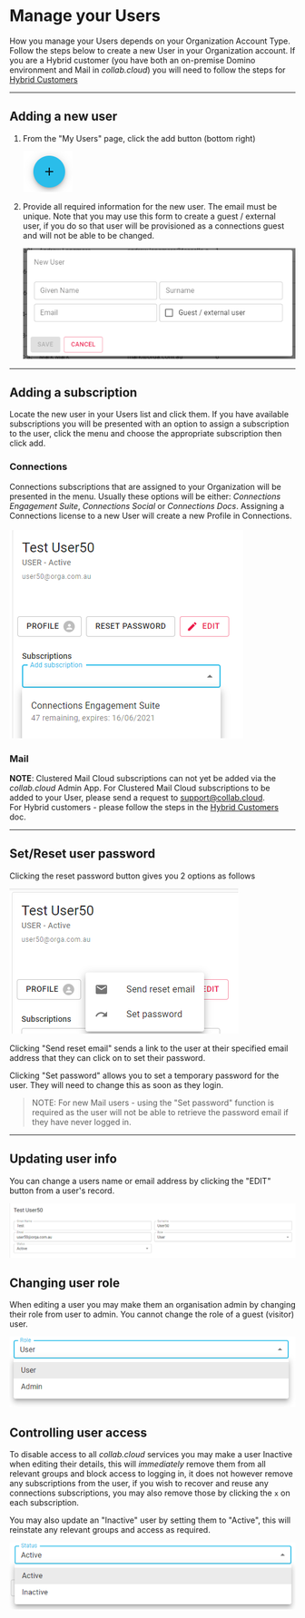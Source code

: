 # Manage your Users
How you manage your Users depends on your Organization Account Type. Follow the steps below to create a new User in your Organization account. If you are a Hybrid customer (you have both an on-premise Domino environment and Mail in _collab.cloud_) you will need to follow the steps for [Hybrid Customers](https://docs.collab.cloud/admin/manage-users-hybrid/)

---

## Adding a new user

1. From the "My Users" page, click the add button (bottom right)

    ![fab](/assets/images/screen-shots/admin/fab.png)

1. Provide all required information for the new user. The email must be unique. Note that you may use this form to create a guest / external user, if you do so that user will be provisioned as a connections guest and will not be able to be changed.

    ![new user](/assets/images/screen-shots/admin/new-user.png)

---

## Adding a subscription

Locate the new user in your Users list and click them. If you have available subscriptions you will be presented with an option to assign a subscription to the user, click the menu and choose the appropriate subscription then click add.

### Connections

Connections subscriptions that are assigned to your Organization will be presented in the menu. Usually these options will be either: _Connections Engagement Suite_, _Connections Social_ or _Connections Docs_. Assigning a Connections license to a new User will create a new Profile in Connections. </br></br>
    ![add subscription](/assets/images/screen-shots/admin/add-sub.png)

### Mail
<strong>NOTE</strong>: Clustered Mail Cloud subscriptions can not yet be added via the _collab.cloud_ Admin App. For Clustered Mail Cloud subscriptions to be added to your User, please send a request to [support@collab.cloud](mailto:support@collab.cloud). </br>
For Hybrid customers - please follow the steps in the [Hybrid Customers](https://docs.collab.cloud/admin/manage-users-hybrid/) doc.

---

## Set/Reset user password

Clicking the reset password button gives you 2 options as follows

  ![password reset](/assets/images/screen-shots/admin/reset.png)

  Clicking "Send reset email" sends a link to the user at their specified email address that they can click on to set their password.

  Clicking "Set password" allows you to set a temporary password for the user. They will need to change this as soon as they login.

> NOTE: For new Mail users - using the "Set password" function is required as the user will not be able to retrieve the password email if they have never logged in.

---

## Updating user info

You can change a users name or email address by clicking the "EDIT" button from a user's record.

  ![edit user](/assets/images/screen-shots/admin/edit-user.png)

## Changing user role

When editing a user you may make them an organisation admin by changing their role from user to admin. You cannot change the role of a guest (visitor) user.

  ![user role](/assets/images/screen-shots/admin/user-role.png)

## Controlling user access

To disable access to all _collab.cloud_ services you may make a user Inactive when editing their details, this will _immediately_ remove them from all relevant groups and block access to logging in, it does not however remove any subscriptions from the user, if you wish to recover and reuse any connections subscriptions, you may also remove those by clicking the `x` on each subscription.

You may also update an "Inactive" user by setting them to "Active", this will reinstate any relevant groups and access as required.

  ![user status](/assets/images/screen-shots/admin/user-status.png)
